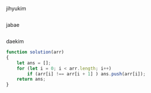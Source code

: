 jihyukim
```js

```

jabae
```js

```

daekim
```js
function solution(arr)
{
    let ans = [];
    for (let i = 0; i < arr.length; i++)
        if (arr[i] !== arr[i + 1] ) ans.push(arr[i]);
    return ans;
}
```
